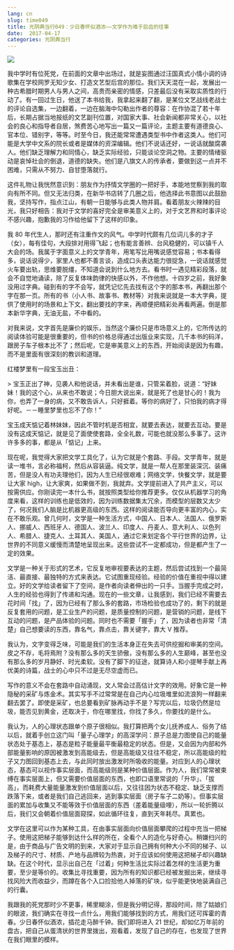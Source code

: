 ```yaml
---
lang: cn
slug: time049
title: 光阴典当行049：少日春怀似酒浓——文学作为难于启齿的往事
date:  2017-04-17
categories: 光阴典当行
---
```

![](http://oouh9u8nz.bkt.gdipper.com/time049.jpg)

我中学时有位死党，在前面的文章中出场过，就是妄图通过汪国真式小情小调的诗歌集在学校网罗无知少女、打造文艺型后宫的那位。我们天天混在一起，发展出一种古希腊时期男人与男人之间，高贵而亲密的情感，只差最后没有采取实质性的行动了。有一回过生日，他送了本书给我，我拿起来翻了翻，是某位文艺战线老战士的评论自选集，一边翻着，一边在脑海中勾勒出作者的尊容：在作协混了若十年后，长期占据当地报纸的文艺副刊位置，对国家大事、社会新闻都非常关心，以社会的良心和指导者自居，煞费苦心地写出一篇又一篇评论，主题主要有道德良心、官本位、错别字，等等。时至今日，我还能常常遭遇类型书中作者这类人。他们可能是大学中文系的院长或者是媒体的资深编辑。他们不说话还好，一说话就酸腐袭人。他们缺乏理解力和同情心，缺乏实际经验，只能谈论空洞之物。主要的情绪驱动是哀悼社会的倒退，道德的缺失。他们是八旗文人的传承者，要做到这一点并不困难，只需从不努力、自甘堕落就行。

这件礼物让我恍然意识到：朋友作为抒情文学圈的一把好手，本能地觉察到我的取向有所不同。但又无法归类，在新华书店转了几圈之后，他选择此书意图以此鼓励我，坚持写作，指点江山，有朝一日能够与此类人物并肩。看着朋友火辣辣的目光，我只好相告：我对于文学的喜好完全是审美意义上的，对于文艺界和时事评论不感兴趣，抱歉我的习作给他留下了这样的印象。

我 80 年代生人，那时还有注重作文的风气。中学时代颇有几位词儿多的才子（女），每有佳句，大段排对用得飞起；也有能言善辨、台风稳健的，可以镇千人大会的场。我属于字面意义上的文学青年，用笔写比用嘴说感觉容易；书本看得多，说话说得少，家里人也都不善言谈，造成口头表达能力很捉急，一说话就感觉火车要出轨，思维要脱缰，不知道会说到什么地方去。看书时一遇见精彩段落，就会不自觉地诵读，除了反复体味韵律的快感以外，不作他想。十四岁之前，我好象没用过字典。碰到有的字不会写，就凭记忆先去找有这个字的那本书，再翻出那个字在那一页。所有的书（小人书、故事书、教材等）对我来说就是一本大字典，提供了使用时的场景和上下文，翻出要找的字来，再顺便把精彩处再看两遍。倒是那本新华字典，无油无盐，不中看的。

对我来说，文字首先是廉价的娱乐，当然这个廉价只是市场意义上的，它所传达的阅读体验可能是很重要的，但书的价格总得通过出版业来实现，几千本书的码洋，跟房子车子根本比不了；然后呢，它是审美意义上的东西，开始阅读是因为有趣，而不是里面有很深刻的教训和道理。

红楼梦里有一段宝玉出丑：

&gt; 宝玉正出了神，见袭人和他说话，并未看出是谁，只管呆着脸，说道：“好妹妹！我的这个心，从来也不敢说；今日胆大说出来，就是死了也是甘心的！我为你，也弄了一身的病，又不敢告诉人，只好捱着。等你的病好了，只怕我的病才得好呢。－－睡里梦里也忘不了你！”

宝玉成天惦记着林妹妹，因此不管时机是否相宜，就要去表达，就要去互动。要是没有这成天惦记，就是见了面使使套路，全全礼数，可能也就没那么多事了。这许许多多的事，都是从「惦记」上来。

现在呢，我觉得大家把文学工具化了，认为它就是个套路、手段。文学青年，就是读一堆书，言必称福柯，然后从容装逼。纯文学，就是一帮人在那里装深沉、装痛苦，但是没人有功夫理他们，因为人生已经很艰难；网络文学，快餐文学，就是要让大家 high，让大家爽，如果做不到，我就弃。文学提前进入了共产主义，可以按需供应。你刚读完一本什么书，就按照类型给你推荐更多。仅仅从机器学习的角度来看，这样的训练也是低效的，因为训练数据集太冗余，而模型的层数又太少了，何况我们人脑是比机器更高级的东西。这样的阅读能否导向更丰富的内心，实在不敢乐观。曾几何时，文学是一种生活方式，中国人、日本人、法国人、俄罗斯人、挪威人、西班牙人、德国人、波兰人、印度人、丹麦人、意大利人、以色列人、希腊人、捷克人、土耳其人、美国人，通过它来划定各个平行世界的边界，让世界的不同意义缓慢而清楚地呈现出来。这些尝试不一定都成功，但是都产生了一定的效果。

文学是一种关于形式的艺术，它反复地审视要表达的主题，然后尝试找到一个最简洁、最直接、最独特的方式来表达。它试图重现经验。经验的价值在重视中得以建立。好的文学给读者留下了空间，是作者向读者伸出的一只手。当握手完成之时，人生的经验也得到了传递和沟通。现在的一些文章，让我感到，我们已经不需要去花时间「找」了，因为已经有了那么多的套路，市场检验也成功了的，剩下的就是反复套用的问题，是工业生产的问题，是质量控制的问题，是营销的问题，是线下互动的问题，是产品体验的问题。同时也不需要「握手」了，因为读者也非常「清楚」自己想要读的东西，靠名气，靠点击，靠关键字，靠大 V 推荐。

我认为，文字变得乏味，可能是我们的生活本身正在失去可供挖掘和审美的空间。皮之不存，毛将焉附？没有那么多的天生骄傲，没有那么多的人生巅峰，甚至也没有那么多的岁月静好、时光柔软。没有了脚下的征途，就算诗人和小提琴手献上再优美的诗篇，战士的心中只不过是无尽空虚而已。

写作的意义不会在套路中自动涌现，文人常会过高估计文字的效用。好象它是一种隐秘的采矿与炼金术。其实写手不过常常是在自己内心垃圾堆里如流浪狗一样翻来翻去罢了。即使是采矿，也总要看到矿脉再动手不是？写完以后，垃圾仍然是垃圾，能否见到黄金，还取决于，你在哪里找，你找了多久，你要找的是什么。

我认为，人的心理状态跟单个原子很相似。我打算把两个女儿抚养成人、俗务了结以后，就着手创立这门叫「量子心理学」的高深学问：原子总是力图使自己的能量状态处于基态上，基态是粒子能量最平衡最稳定的状态。但是，又会因为内部和外部能量影响的原因被激发到高能级去，但是高能级又往往不稳定，所以高能级的粒子又力图回到基态上去，与此同时放出激发时所吸收的能量。对应到人的心理状态，基态可以视作事实层面，而高能级则是某种价值层面。作为人，我们常常被束缚在事实层面上，但又需要价值层面的东西，也即口语里常说的「升华」、「拔高」，而耗费大量能量激发到价值层面以后，又往往因为状态不稳定、缺乏支撑而跌落下来，或者是我们自己逃回来，逃到事实层面（房子车子二奶等）。但事实层面的累加与收集又不能等效于价值层面的东西（差着能量级哩），所以一轮折腾以后，我们又会朝着价值层面窥探，如此循环往复，直到天年耗尽。真累也。

文学在这里可以作为某种工具，在由事实层面向价值层面攀爬的过程中充当一把梯子。使用这把梯子能够到达什么样的所在，全看个人的造化与好奇心。稍嫌扫兴的是，由于商品与广告文明的到来，大家对于显示自己拥有何种大小不同的梯子、以及梯子的尺寸、材质、产地与品牌较为热衷，对于应该如何使用这把梯子却兴趣缺缺。在这个时代，显示出自己在「过着」何种生活比实际过着怎样的生活更为重要，至少是等价的。收集比寻找重要，因为所有的知识都已经被发掘出来，继续寻找风险大而收益少，而蹲在各个入口捡拾他人掉落的矿块，似乎能更快地装满自己的行囊。

我跟我的死党那时少不更事，稀里糊涂，但是我分明记得，那段时间，除了姑娘们的眼波，我们确实在寻找一点什么，用我们能够找到的方式，用我们还可挥霍的青春。少日春怀似酒浓，插花走马醉千钟。我们即将进入 21 世纪，却如亿万年前的盘古，把自己从蛋清状的世界里拨出，观看着，发现了自己的存在，也发现了世界在我们眼里的模样。



